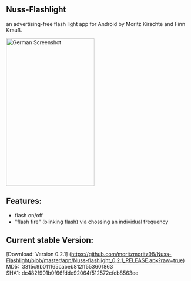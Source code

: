 ## Nuss-Flashlight
an advertising-free flash light app for Android by Moritz Kirschte and Finn Krauß.

<img src="https://cloud.githubusercontent.com/assets/12673666/19727176/9d75dadc-9b8e-11e6-9659-3bbde774168a.png" width="240" height="400" alt="German Screenshot"/>

## Features:
- flash on/off
- "flash fire" (blinking flash) via chossing an individual frequency

## Current stable Version:
[Download: Version 0.2.1] (https://github.com/moritzmoritz98/Nuss-Flashlight/blob/master/app/Nuss-flashlight_0.2.1_RELEASE.apk?raw=true) <br>
MD5:&nbsp; 3315c9b011165cabeb812ff553601863 <br>
SHA1: dc482f901b0f66fdde92064f512572cfcb8563ee

